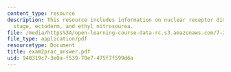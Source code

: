 ```yaml
---
content_type: resource
description: This resource includes information on nuclear receptor dimer, gastrula
  stage, ectoderm, and ethyl nitrosourea.
file: /media/https%3A/open-learning-course-data-rc.s3.amazonaws.com/7-22-developmental-biology-fall-2005/948319c73e0af53970e7475f7f599d6a_exam2prac_answer.pdf
file_type: application/pdf
resourcetype: Document
title: exam2prac_answer.pdf
uid: 948319c7-3e0a-f539-70e7-475f7f599d6a
---
```

